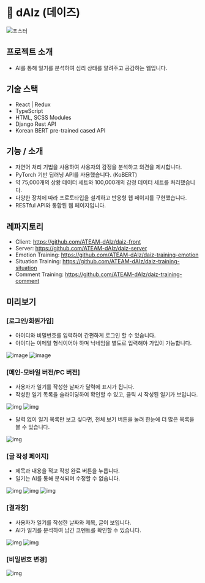 # 📝 dAIz (데이즈)

![포스터](https://user-images.githubusercontent.com/66022264/171323348-7d0a6bf0-9f29-45f3-9480-7124a0d27604.jpg)



## 프로젝트 소개
- AI를 통해 일기를 분석하여 심리 상태를 알려주고 공감하는 웹입니다.

## 기술 스택
- React | Redux
- TypeScript
- HTML, SCSS Modules
- Django Rest API
- Korean BERT pre-trained cased API

##  기능 / 소개
- 자연어 처리 기법을 사용하여 사용자의 감정을 분석하고 의견을 제시합니다.
- PyTorch 기반 딥러닝 API를 사용했습니다. (KoBERT)
- 약 75,000개의 상황 데이터 세트와 100,000개의 감정 데이터 세트를 처리했습니다.
- 다양한 장치에 따라 프로토타입을 설계하고 반응형 웹 페이지를 구현했습니다.
- RESTful API와 통합된 웹 페이지입니다.


## 레파지토리
- Client: https://github.com/ATEAM-dAIz/daiz-front
- Server: https://github.com/ATEAM-dAIz/daiz-server
- Emotion Training: https://github.com/ATEAM-dAIz/daiz-training-emotion
- Situation Training: https://github.com/ATEAM-dAIz/daiz-training-situation
- Comment Training: https://github.com/ATEAM-dAIz/daiz-training-comment


## 미리보기
### [로그인/회원가입]
- 아이디와 비밀번호를 입력하여 간편하게 로그인 할 수 있습니다.
- 아이디는 이메일 형식이어야 하며 닉네임을 별도로 입력해야 가입이 가능합니다.

![image](https://user-images.githubusercontent.com/66022264/164190399-53db124e-f0cd-4d33-b6e4-04a31c89c888.png)
![image](https://user-images.githubusercontent.com/66022264/164190458-947a3d0c-40cd-4176-a695-9c86ce53eb47.png)

### [메인-모바일 버전/PC 버전]
- 사용자가 일기를 작성한 날짜가 달력에 표시가 됩니다.
- 작성한 일기 목록을 슬라이딩하여 확인할 수 있고, 클릭 시 작성된 일기가 보입니다.

![img](https://user-images.githubusercontent.com/66022264/164190943-406e6de2-6a2d-48b6-8aae-65fd0b3364c3.png)
![img](https://user-images.githubusercontent.com/66022264/164190955-57fdab8f-a1c7-493d-9e51-09e6f90786f3.png)

- 달력 없이 일기 목록만 보고 싶다면, 전체 보기 버튼을 눌려 한눈에 더 많은 목록을 볼 수 있습니다.

![img](https://user-images.githubusercontent.com/66022264/164191387-02d9971c-9292-4524-8661-b545d840950b.png)


### [글 작성 페이지]
- 제목과 내용을 적고 작성 완료 버튼을 누릅니다.
- 일기는 AI를 통해 분석되며 수정할 수 없습니다.

![img](https://user-images.githubusercontent.com/66022264/164193996-7f7a5c81-6b77-4351-9f9e-3ee01021a197.png)
![img](https://user-images.githubusercontent.com/66022264/164194002-0495caf0-37e0-4b4a-82cc-014b76fa4952.png)
![img](https://user-images.githubusercontent.com/66022264/164194006-02975cbe-0652-42f3-9185-2f8b702f3616.png)

### [결과창]
- 사용자가 일기를 작성한 날짜와 제목, 글이 보입니다.
- AI가 일기를 분석하여 남긴 코멘트를 확인할 수 있습니다.

![img](https://user-images.githubusercontent.com/66022264/164247276-5486c0f7-67c6-4615-b687-2c7e175964ad.png)
![img](https://user-images.githubusercontent.com/66022264/164247258-e5de5594-c3fb-41d9-9ec0-257944920881.png)


### [비밀번호 변경]
![img](https://user-images.githubusercontent.com/66022264/164247749-343d21ab-81b6-4271-8bff-e200aa9b5fec.png)
